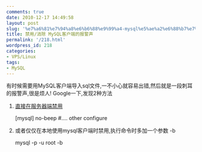 ```yaml
---
comments: true
date: 2010-12-17 14:49:58
layout: post
slug: '%e7%a6%81%e7%94%a8%e6%b6%88%e9%99%a4-mysql%e5%ae%a2%e6%88%b7%e7%ab%af%e7%9a%84%e6%8a%a5%e8%ad%a6%e5%a3%b0'
title: 禁用/消除 MySQL客户端的报警声
permalink: '/218.html'
wordpress_id: 218
categories:
- VPS/Linux
tags:
- MySQL
---
```


有时候需要用MySQL客户端导入sql文件,一不小心就容易出错,然后就是一段刺耳的报警声,很是烦人!
Google一下,发现2种方法
1. [直接在服务器端禁用](http://hi.baidu.com/abunchofgrape/blog/item/7211bd510a83485b1138c22c.html)

    [mysql]
    no-beep
    #.... other configure
    


2. 或者仅仅在本地使用mysql客户端时禁用,执行命令时多加一个参数 -b

    mysql -p -u root -b
    
